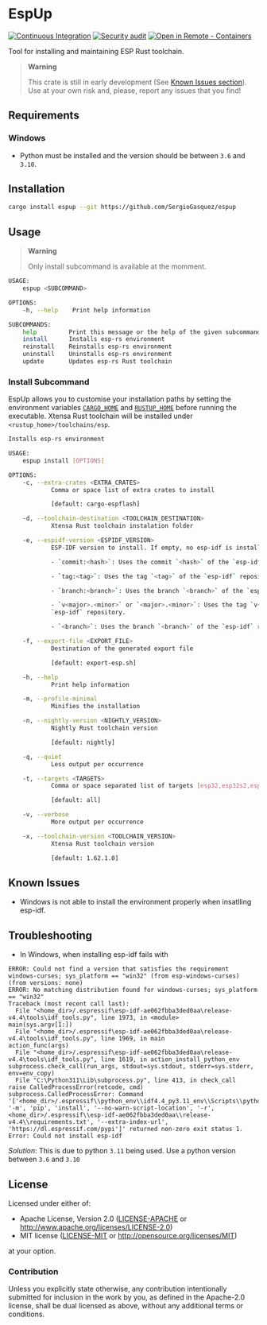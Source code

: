 # EspUp
[![Continuous Integration](https://github.com/SergioGasquez/espup/actions/workflows/ci.yaml/badge.svg)](https://github.com/SergioGasquez/espup/actions/workflows/ci.yaml)
[![Security audit](https://github.com/SergioGasquez/espup/actions/workflows/audit.yaml/badge.svg)](https://github.com/SergioGasquez/espup/actions/workflows/audit.yaml)
[![Open in Remote - Containers](https://img.shields.io/static/v1?label=Remote%20-%20Containers&message=Open&color=blue&logo=visualstudiocode)](https://vscode.dev/redirect?url=vscode://ms-vscode-remote.remote-containers/cloneInVolume?url=https://github.com/SergioGasquez/espup)

Tool for installing and maintaining ESP Rust toolchain.
> **Warning**
>
>  This crate is still in early development (See [Known Issues section](#known-issues)). Use at your own risk and, please, report any issues that you find!

## Requirements
### Windows
- Python must be installed and the version should be between `3.6` and `3.10`.

## Installation
```sh
cargo install espup --git https://github.com/SergioGasquez/espup
```
## Usage
> **Warning**
>
>  Only install subcommand is available at the momment.
```sh
USAGE:
    espup <SUBCOMMAND>

OPTIONS:
    -h, --help    Print help information

SUBCOMMANDS:
    help         Print this message or the help of the given subcommand(s)
    install      Installs esp-rs environment
    reinstall    Reinstalls esp-rs environment
    uninstall    Uninstalls esp-rs environment
    update       Updates esp-rs Rust toolchain
```
### Install Subcommand
EspUp allows you to customise your installation paths by setting the environment
variables [`CARGO_HOME`](https://doc.rust-lang.org/cargo/reference/environment-variables.html)
and [`RUSTUP_HOME`](https://rust-lang.github.io/rustup/environment-variables.html) before running the executable.
Xtensa Rust toolchain will be installed under `<rustup_home>/toolchains/esp`.
```sh
Installs esp-rs environment

USAGE:
    espup install [OPTIONS]

OPTIONS:
    -c, --extra-crates <EXTRA_CRATES>
            Comma or space list of extra crates to install

            [default: cargo-espflash]

    -d, --toolchain-destination <TOOLCHAIN_DESTINATION>
            Xtensa Rust toolchain instalation folder

    -e, --espidf-version <ESPIDF_VERSION>
            ESP-IDF version to install. If empty, no esp-idf is installed. Version format:

            - `commit:<hash>`: Uses the commit `<hash>` of the `esp-idf` repository.

            - `tag:<tag>`: Uses the tag `<tag>` of the `esp-idf` repository.

            - `branch:<branch>`: Uses the branch `<branch>` of the `esp-idf` repository.

            - `v<major>.<minor>` or `<major>.<minor>`: Uses the tag `v<major>.<minor>` of the
            `esp-idf` repository.

            - `<branch>`: Uses the branch `<branch>` of the `esp-idf` repository.

    -f, --export-file <EXPORT_FILE>
            Destination of the generated export file

            [default: export-esp.sh]

    -h, --help
            Print help information

    -m, --profile-minimal
            Minifies the installation

    -n, --nightly-version <NIGHTLY_VERSION>
            Nightly Rust toolchain version

            [default: nightly]

    -q, --quiet
            Less output per occurrence

    -t, --targets <TARGETS>
            Comma or space separated list of targets [esp32,esp32s2,esp32s3,esp32c3,all]

            [default: all]

    -v, --verbose
            More output per occurrence

    -x, --toolchain-version <TOOLCHAIN_VERSION>
            Xtensa Rust toolchain version

            [default: 1.62.1.0]
```
## Known Issues
 - Windows is not able to install the environment properly when insatlling esp-idf.

## Troubleshooting
- In Windows, when installing esp-idf fails with
```
ERROR: Could not find a version that satisfies the requirement windows-curses; sys_platform == "win32" (from esp-windows-curses) (from versions: none)
ERROR: No matching distribution found for windows-curses; sys_platform == "win32"
Traceback (most recent call last):
  File "<home_dir>/.espressif\esp-idf-ae062fbba3ded0aa\release-v4.4\tools\idf_tools.py", line 1973, in <module>
main(sys.argv[1:])
  File "<home_dir>/.espressif\esp-idf-ae062fbba3ded0aa\release-v4.4\tools\idf_tools.py", line 1969, in main
action_func(args)
  File "<home_dir>/.espressif\esp-idf-ae062fbba3ded0aa\release-v4.4\tools\idf_tools.py", line 1619, in action_install_python_env
subprocess.check_call(run_args, stdout=sys.stdout, stderr=sys.stderr, env=env_copy)
  File "C:\Python311\Lib\subprocess.py", line 413, in check_call
raise CalledProcessError(retcode, cmd)
subprocess.CalledProcessError: Command '['<home_dir>/.espressif\\python_env\\idf4.4_py3.11_env\\Scripts\\python.exe', '-m', 'pip', 'install', '--no-warn-script-location', '-r', <home_dir>/.espressif\\esp-idf-ae062fbba3ded0aa\\release-v4.4\\requirements.txt', '--extra-index-url', 'https://dl.espressif.com/pypi']' returned non-zero exit status 1.
Error: Could not install esp-idf
```
*_Solution_*: This is due to python `3.11` being used. Use a python version between `3.6` and `3.10`

## License

Licensed under either of:

- Apache License, Version 2.0 ([LICENSE-APACHE](LICENSE-APACHE) or http://www.apache.org/licenses/LICENSE-2.0)
- MIT license ([LICENSE-MIT](LICENSE-MIT) or http://opensource.org/licenses/MIT)

at your option.

### Contribution

Unless you explicitly state otherwise, any contribution intentionally submitted for inclusion in
the work by you, as defined in the Apache-2.0 license, shall be dual licensed as above, without
any additional terms or conditions.
